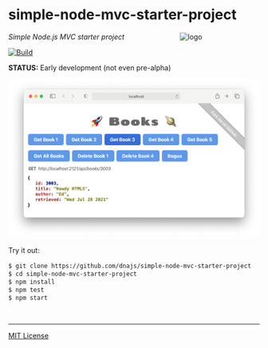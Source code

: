 # simple-node-mvc-starter-project
<img src=https://dnajs.org/graphics/dnajs-logo.png align=right width=160 alt=logo>

_Simple Node.js MVC starter project_

[![Build](https://github.com/dnajs/simple-node-mvc-starter-project/workflows/build/badge.svg)](https://github.com/dnajs/simple-node-mvc-starter-project/actions?query=workflow%3Abuild)

**STATUS:** Early development (not even pre-alpha)

![screenshot](screenshot.png)

Try it out:
```
$ git clone https://github.com/dnajs/simple-node-mvc-starter-project
$ cd simple-node-mvc-starter-project
$ npm install
$ npm test
$ npm start
```

<br>

---
[MIT License](LICENSE.txt)
